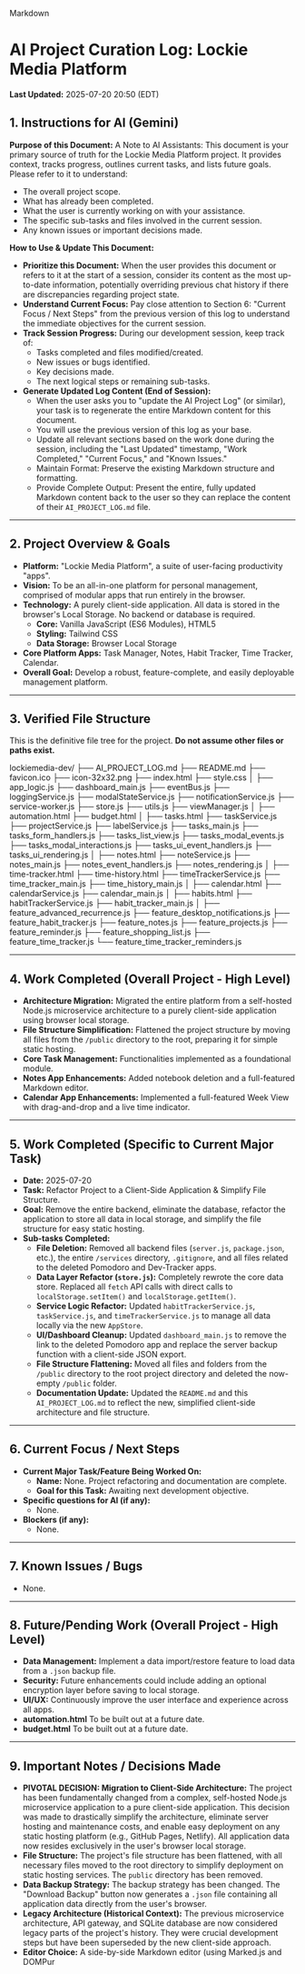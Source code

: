 Markdown

# AI Project Curation Log: Lockie Media Platform

**Last Updated:** 2025-07-20 20:50 (EDT)


## 1. Instructions for AI (Gemini)

**Purpose of this Document:** A Note to AI Assistants: This document is your primary source of truth for the Lockie Media Platform project. It provides context, tracks progress, outlines current tasks, and lists future goals. Please refer to it to understand:

* The overall project scope.
* What has already been completed.
* What the user is currently working on with your assistance.
* The specific sub-tasks and files involved in the current session.
* Any known issues or important decisions made.

**How to Use & Update This Document:**

* **Prioritize this Document:** When the user provides this document or refers to it at the start of a session, consider its content as the most up-to-date information, potentially overriding previous chat history if there are discrepancies regarding project state.
* **Understand Current Focus:** Pay close attention to Section 6: "Current Focus / Next Steps" from the previous version of this log to understand the immediate objectives for the current session.
* **Track Session Progress:** During our development session, keep track of:
    * Tasks completed and files modified/created.
    * New issues or bugs identified.
    * Key decisions made.
    * The next logical steps or remaining sub-tasks.
* **Generate Updated Log Content (End of Session):**
    * When the user asks you to "update the AI Project Log" (or similar), your task is to regenerate the entire Markdown content for this document.
    * You will use the previous version of this log as your base.
    * Update all relevant sections based on the work done during the session, including the "Last Updated" timestamp, "Work Completed," "Current Focus," and "Known Issues."
    * Maintain Format: Preserve the existing Markdown structure and formatting.
    * Provide Complete Output: Present the entire, fully updated Markdown content back to the user so they can replace the content of their `AI_PROJECT_LOG.md` file.

---

## 2. Project Overview & Goals

* **Platform:** "Lockie Media Platform", a suite of user-facing productivity "apps".
* **Vision:** To be an all-in-one platform for personal management, comprised of modular apps that run entirely in the browser.
* **Technology:** A purely client-side application. All data is stored in the browser's Local Storage. No backend or database is required.
    * **Core:** Vanilla JavaScript (ES6 Modules), HTML5
    * **Styling:** Tailwind CSS
    * **Data Storage:** Browser Local Storage
* **Core Platform Apps:** Task Manager, Notes, Habit Tracker, Time Tracker, Calendar.
* **Overall Goal:** Develop a robust, feature-complete, and easily deployable management platform.

---

## 3. Verified File Structure

This is the definitive file tree for the project. **Do not assume other files or paths exist.**

lockiemedia-dev/
├── AI_PROJECT_LOG.md
├── README.md
├── favicon.ico
├── icon-32x32.png
├── index.html
├── style.css
│
├── app_logic.js
├── dashboard_main.js
├── eventBus.js
├── loggingService.js
├── modalStateService.js
├── notificationService.js
├── service-worker.js
├── store.js
├── utils.js
├── viewManager.js
│
├── automation.html
├── budget.html
│
├── tasks.html
├── taskService.js
├── projectService.js
├── labelService.js
├── tasks_main.js
├── tasks_form_handlers.js
├── tasks_list_view.js
├── tasks_modal_events.js
├── tasks_modal_interactions.js
├── tasks_ui_event_handlers.js
├── tasks_ui_rendering.js
│
├── notes.html
├── noteService.js
├── notes_main.js
├── notes_event_handlers.js
├── notes_rendering.js
│
├── time-tracker.html
├── time-history.html
├── timeTrackerService.js
├── time_tracker_main.js
├── time_history_main.js
│
├── calendar.html
├── calendarService.js
├── calendar_main.js
│
├── habits.html
├── habitTrackerService.js
├── habit_tracker_main.js
│
├── feature_advanced_recurrence.js
├── feature_desktop_notifications.js
├── feature_habit_tracker.js
├── feature_notes.js
├── feature_projects.js
├── feature_reminder.js
├── feature_shopping_list.js
├── feature_time_tracker.js
└── feature_time_tracker_reminders.js


---

## 4. Work Completed (Overall Project - High Level)

* **Architecture Migration:** Migrated the entire platform from a self-hosted Node.js microservice architecture to a purely client-side application using browser local storage.
* **File Structure Simplification:** Flattened the project structure by moving all files from the `/public` directory to the root, preparing it for simple static hosting.
* **Core Task Management:** Functionalities implemented as a foundational module.
* **Notes App Enhancements:** Added notebook deletion and a full-featured Markdown editor.
* **Calendar App Enhancements:** Implemented a full-featured Week View with drag-and-drop and a live time indicator.

---

## 5. Work Completed (Specific to Current Major Task)

* **Date:** 2025-07-20
* **Task:** Refactor Project to a Client-Side Application & Simplify File Structure.
* **Goal:** Remove the entire backend, eliminate the database, refactor the application to store all data in local storage, and simplify the file structure for easy static hosting.
* **Sub-tasks Completed:**
    * **File Deletion:** Removed all backend files (`server.js`, `package.json`, etc.), the entire `/services` directory, `.gitignore`, and all files related to the deleted Pomodoro and Dev-Tracker apps.
    * **Data Layer Refactor (`store.js`):** Completely rewrote the core data store. Replaced all `fetch` API calls with direct calls to `localStorage.setItem()` and `localStorage.getItem()`.
    * **Service Logic Refactor:** Updated `habitTrackerService.js`, `taskService.js`, and `timeTrackerService.js` to manage all data locally via the new `AppStore`.
    * **UI/Dashboard Cleanup:** Updated `dashboard_main.js` to remove the link to the deleted Pomodoro app and replace the server backup function with a client-side JSON export.
    * **File Structure Flattening:** Moved all files and folders from the `/public` directory to the root project directory and deleted the now-empty `/public` folder.
    * **Documentation Update:** Updated the `README.md` and this `AI_PROJECT_LOG.md` to reflect the new, simplified client-side architecture and file structure.

---

## 6. Current Focus / Next Steps

* **Current Major Task/Feature Being Worked On:**
    * **Name:** None. Project refactoring and documentation are complete.
    * **Goal for this Task:** Awaiting next development objective.
* **Specific questions for AI (if any):**
    * None.
* **Blockers (if any):**
    * None.

---

## 7. Known Issues / Bugs

* None.

---

## 8. Future/Pending Work (Overall Project - High Level)

* **Data Management:** Implement a data import/restore feature to load data from a `.json` backup file.
* **Security:** Future enhancements could include adding an optional encryption layer before saving to local storage.
* **UI/UX:** Continuously improve the user interface and experience across all apps.
* **automation.html** To be built out at a future date.
* **budget.html** To be built out at a future date.

---

## 9. Important Notes / Decisions Made

* **PIVOTAL DECISION: Migration to Client-Side Architecture:** The project has been fundamentally changed from a complex, self-hosted Node.js microservice application to a pure client-side application. This decision was made to drastically simplify the architecture, eliminate server hosting and maintenance costs, and enable easy deployment on any static hosting platform (e.g., GitHub Pages, Netlify). All application data now resides exclusively in the user's browser local storage.
* **File Structure:** The project's file structure has been flattened, with all necessary files moved to the root directory to simplify deployment on static hosting services. The `public` directory has been removed.
* **Data Backup Strategy:** The backup strategy has been changed. The "Download Backup" button now generates a `.json` file containing all application data directly from the user's browser.
* **Legacy Architecture (Historical Context):** The previous microservice architecture, API gateway, and SQLite database are now considered legacy parts of the project's history. They were crucial development steps but have been superseded by the new client-side approach.
* **Editor Choice:** A side-by-side Markdown editor (using Marked.js and DOMPur